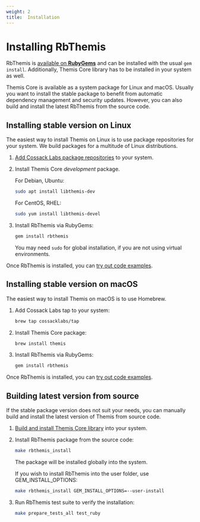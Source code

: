 ```yaml
---
weight: 2
title:  Installation
---
```


# Installing RbThemis

RbThemis is [available on **RubyGems**](https://rubygems.org/gems/rbthemis)
and can be installed with the usual `gem install`.
Additionally, Themis Core library has to be installed in your system as well.

Themis Core is available as a system package for Linux and macOS.
Usually you want to install the stable package to benefit from automatic dependency management and security updates.
However, you can also build and install the latest RbThemis from the source code.

## Installing stable version on Linux

The easiest way to install Themis on Linux is to use package repositories for your system.
We build packages for a multitude of Linux distributions.

 1. [Add Cossack Labs package repositories](/docs/themis/installation/installation-from-packages)
    to your system.

 2. Install Themis Core _development_ package.

    For Debian, Ubuntu:

    ```bash
    sudo apt install libthemis-dev
    ```

    For CentOS, RHEL:

    ```bash
    sudo yum install libthemis-devel
    ```

 3. Install RbThemis via RubyGems:

    ```bash
    gem install rbthemis
    ```

    You may need `sudo` for global installation,
    if you are not using virtual environments.

Once RbThemis is installed, you can [try out code examples](../examples).

## Installing stable version on macOS

The easiest way to install Themis on macOS is to use Homebrew.

 1. Add Cossack Labs tap to your system:

    ```bash
    brew tap cossacklabs/tap
    ```

 2. Install Themis Core package:

    ```bash
    brew install themis
    ```

 3. Install RbThemis via RubyGems:

    ```bash
    gem install rbthemis
    ```

Once RbThemis is installed, you can [try out code examples](../examples).

## Building latest version from source

If the stable package version does not suit your needs,
you can manually build and install the latest version of Themis from source code.

 1. [Build and install Themis Core library](/docs/themis/installation/installation-from-sources)
    into your system.

 2. Install RbThemis package from the source code:

    ```bash
    make rbthemis_install
    ```

    The package will be installed globally into the system.

    If you wish to install RbThemis into the user folder,
    use GEM_INSTALL_OPTIONS:

    ```bash
    make rbthemis_install GEM_INSTALL_OPTIONS=--user-install
    ```

 3. Run RbThemis test suite to verify the installation:

    ```bash
    make prepare_tests_all test_ruby
    ```
